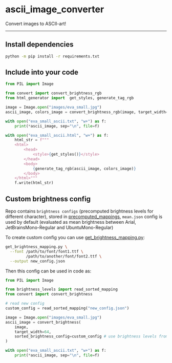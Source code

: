 # ascii_image_converter

Convert images to ASCII-art!

---

## Install dependencies

```bash
python -m pip install -r requirements.txt
```

## Include into your code

```python
from PIL import Image

from convert import convert_brightness_rgb
from html_generator import  get_styles, generate_tag_rgb

image = Image.open("images/eva_small.jpg")
ascii_image, colors_image = convert_brightness_rgb(image, target_width=64)

with open("eva_small_ascii.txt", "w+") as f:
    print(*ascii_image, sep="\n", file=f)

with open("eva_small_ascii.html", "w+") as f:
    html_str = f"""
    <html>
        <head>
            <style>{get_styles()}</style>
        </head>
        <body>
            {generate_tag_rgb(ascii_image, colors_image)}
        </body>
    </html>"""
    f.write(html_str)
```

## Custom brightness config

Repo contains `brightness configs` (precomputed brightness levels for different character),
stored in [precomputed_mappings](precomputed_mappings/), `mean.json` config is used by default
(evaluated as mean brightness between Arial, JetBrainsMono-Regular and UbuntuMono-Regular)

To create custom config you can use [get_brightness_mapping.py](get_brightness_mapping.py):

```bash
get_brightness_mapping.py \
  --font /path/to/font/font1.ttf \
         /path/to/another/font/font2.ttf \
  --output new_config.json
```

Then this config can be used in code as:

```python
from PIL import Image

from brightness_levels import read_sorted_mapping
from convert import convert_brightness

# read new config
custom_config = read_sorted_mapping("new_config.json")

image = Image.open("images/eva_small.jpg")
ascii_image = convert_brightness(
    image,
    target_width=64,
    sorted_brightness_config=custom_config # use brightness levels from new config
)

with open("eva_small_ascii.txt", "w+") as f:
    print(*ascii_image, sep="\n", file=f)

```
